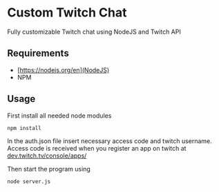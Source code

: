 # Custom Twitch Chat

Fully customizable Twitch chat using NodeJS and Twitch API

## Requirements

- [https://nodejs.org/en](NodeJS)
- NPM

## Usage

First install all needed node modules

```bash
npm install
```
In the auth.json file insert necessary access code and twitch username. Access code is received when you register an app on twitch at [dev.twitch.tv/console/apps/](https://dev.twitch.tv/console/apps/)

Then start the program using

```bash
node server.js
```
